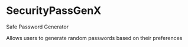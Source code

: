 # SecurityPassGenX
Safe Password Generator

Allows users to generate random passwords based on their preferences
